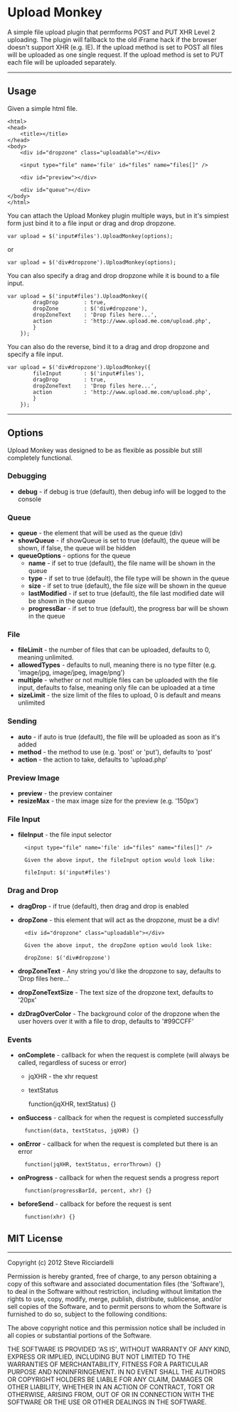 # Upload Monkey

A simple file upload plugin that permforms POST and PUT XHR Level 2 uploading.  The plugin will fallback to the old iFrame hack if the browser doesn't support XHR (e.g. IE).  If the upload method is set to POST all files will be uploaded as one single request.  If the upload method is set to PUT each file will be uploaded separately.  

---

## Usage

Given a simple html file.

	<html>
	<head>
		<title></title>
	</head>
	<body>
		<div id="dropzone" class="uploadable"></div>

		<input type="file" name='file' id="files" name="files[]" />

		<div id="preview"></div>
		
		<div id="queue"></div>
	</body>
	</html>

You can attach the Upload Monkey plugin multiple ways, but in it's simpiest form just bind it to a file input or drag and drop dropzone.
	
	var upload = $('input#files').UploadMonkey(options);
	
or

	var upload = $('div#dropzone').UploadMonkey(options);

You can also specify a drag and drop dropzone while it is bound to a file input.

	var upload = $('input#files').UploadMonkey({
			dragDrop 		: true,
			dropZone 		: $('div#dropzone'),
			dropZoneText 	: 'Drop files here...',
			action 			: 'http://www.upload.me.com/upload.php',
			}
		});

You can also do the reverse, bind it to a drag and drop dropzone and specify a file input.

	var upload = $('div#dropzone').UploadMonkey({
			fileInput		: $('input#files'),
			dragDrop 		: true,
			dropZoneText 	: 'Drop files here...',
			action 			: 'http://www.upload.me.com/upload.php',
			}
		});

---


## Options

Upload Monkey was designed to be as flexible as possible but still completely functional.

### Debugging 

* **debug** 			- if debug is true (default), then debug info will be logged to the console

### Queue

* **queue**				- the element that will be used as the queue (div)
* **showQueue**			- if showQueue is set to true (default), the queue will be shown, if false, the queue will be hidden
* **queueOptions**	 	- options for the queue
	* **name** 	 	 		- if set to true (default), the file name will be shown in the queue
	* **type** 	 	 		- if set to true (default), the file type will be shown in the queue
	* **size** 	 			- if set to true (default), the file size will be shown in the queue
	* **lastModified**		- if set to true (default), the file last modified date will be shown in the queue
	* **progressBar** 		- if set to true (default), the progress bar will be shown in the queue

### File 

* **fileLimit**			- the number of files that can be uploaded, defaults to 0, meaning unlimited.
* **allowedTypes** 		- defaults to null, meaning there is no type filter (e.g. 'image/jpg, image/jpeg, image/png')
* **multiple** 			- whether or not multiple files can be uploaded with the file input, defaults to false, meaning only file can be uploaded at a time
* **sizeLimit**			- the size limit of the files to upload, 0 is default and means unlimited

### Sending 

* **auto** 				- if auto is true (default), the file will be uploaded as soon as it's added
* **method** 			- the method to use (e.g. 'post' or 'put'), defaults to 'post'
* **action** 			- the action to take, defaults to 'upload.php' 

### Preview Image 

* **preview**			- the preview container
* **resizeMax**			- the max image size for the preview (e.g. '150px')

### File Input

* **fileInput** 		- the file input selector 
 		
 		<input type="file" name='file' id="files" name="files[]" />
 		
		Given the above input, the fileInput option would look like:
 		
 		fileInput: $('input#files') 
 		
	
### Drag and Drop

* **dragDrop** 			- if true (default), then drag and drop is enabled
* **dropZone** 			- this element that will act as the dropzone, must be a div!

 		<div id="dropzone" class="uploadable"></div>
 		
		Given the above input, the dropZone option would look like:
 		
 		dropZone: $('div#dropzone') 


* **dropZoneText** 		- Any string you'd like the dropzone to say, defaults to 'Drop files here…'
* **dropZoneTextSize** 	- The text size of the dropzone text, defaults to '20px'
* **dzDragOverColor** 	- The background color of the dropzone when the user hovers over it with a file to drop, defaults to '#99CCFF'

### Events

* **onComplete**		- callback for when the request is complete (will always be called, regardless of sucess or error)
	* jqXHR - the xhr request
	* textStatus  	
        
        function(jqXHR, textStatus) {}

* **onSuccess** 		- callback for when the request is completed successfully

		function(data, textStatus, jqXHR) {}

* **onError** 			- callback for when the request is completed but there is an error

		function(jqXHR, textStatus, errorThrown) {}

* **onProgress** 		- callback for when the request sends a progress report

		function(progressBarId, percent, xhr) {}

* **beforeSend**		- callback for before the request is sent

		function(xhr) {}
		
## MIT License
------------
Copyright (c) 2012 Steve Ricciardelli

Permission is hereby granted, free of charge, to any person obtaining
a copy of this software and associated documentation files (the
'Software'), to deal in the Software without restriction, including
without limitation the rights to use, copy, modify, merge, publish,
distribute, sublicense, and/or sell copies of the Software, and to
permit persons to whom the Software is furnished to do so, subject to
the following conditions:

The above copyright notice and this permission notice shall be
included in all copies or substantial portions of the Software.

THE SOFTWARE IS PROVIDED 'AS IS', WITHOUT WARRANTY OF ANY KIND,
EXPRESS OR IMPLIED, INCLUDING BUT NOT LIMITED TO THE WARRANTIES OF
MERCHANTABILITY, FITNESS FOR A PARTICULAR PURPOSE AND NONINFRINGEMENT.
IN NO EVENT SHALL THE AUTHORS OR COPYRIGHT HOLDERS BE LIABLE FOR ANY
CLAIM, DAMAGES OR OTHER LIABILITY, WHETHER IN AN ACTION OF CONTRACT,
TORT OR OTHERWISE, ARISING FROM, OUT OF OR IN CONNECTION WITH THE
SOFTWARE OR THE USE OR OTHER DEALINGS IN THE SOFTWARE.